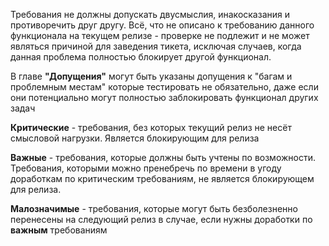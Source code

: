 Требования не должны допускать двусмыслия, инакосказания и противоречить друг другу. 
Всё, что не описано к требованию данного функционала на текущем релизе - проверке не подлежит и не может являться 
причиной для заведения тикета, исключая случаев, когда данная проблема полностью блокирует другой функционал. 

В главе **"Допущения"** могут быть указаны допущения к "багам и проблемным местам" которые тестировать не обязательно, даже если они потенциально могут полностью заблокировать функционал других задач

**Критические** - требования, без которых текущий релиз не несёт смысловой нагрузки. Является блокирующим для релиза

**Важные** - требования, которые должны быть учтены по возможности. 
Требования, которыми можно пренебречь по времени в угоду доработкам по критическим требованиям, не является блокирующем для релиза.

**Малозначимые** - требования, которые могут быть безболезненно перенесены на следующий релиз в случае, если нужны доработки по **важным** требованиям